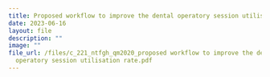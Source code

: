 ```yaml
---
title: Proposed workflow to improve the dental operatory session utilisation rate
date: 2023-06-16
layout: file
description: ""
image: ""
file_url: /files/c_221_ntfgh_qm2020_proposed workflow to improve the dental
  operatory session utilisation rate.pdf
---
```

